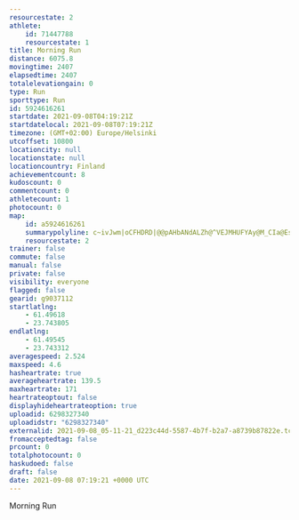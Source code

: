 ```yaml
---
resourcestate: 2
athlete:
    id: 71447788
    resourcestate: 1
title: Morning Run
distance: 6075.8
movingtime: 2407
elapsedtime: 2407
totalelevationgain: 0
type: Run
sporttype: Run
id: 5924616261
startdate: 2021-09-08T04:19:21Z
startdatelocal: 2021-09-08T07:19:21Z
timezone: (GMT+02:00) Europe/Helsinki
utcoffset: 10800
locationcity: null
locationstate: null
locationcountry: Finland
achievementcount: 8
kudoscount: 0
commentcount: 0
athletecount: 1
photocount: 0
map:
    id: a5924616261
    summarypolyline: c~ivJwm|oCFHDRD|@@pAHbANdALZh@^VEJMHUFYAy@M_CIa@EsAQuASe@QIQ@WZKd@A\@b@JlA?|@F`CBl@P^`@Pl@MN[Fq@Au@G[C_@Ms@G_A@w@Ea@EWSe@KQSCUXQh@K`@Ap@HtAN~@LxBHl@BFRNVNH?TUPk@@]?s@EaAKk@I}@CkACW@GGa@?g@UB]GOJMRI^KlADb@AjADl@?XDx@D`@Xx@`@JR?JERi@Bi@EsAG}@_@qDU}@i@YG@Sb@OtA@^VxBDfAHdAJPFXDFh@^RALSHc@@}@MuAOiDGa@[eAIESBQLGLGTIx@@f@FfA?v@Hv@@f@Fv@H`@PXTLL?NKLYHc@Dk@Ag@QiACcAQ_CWcAKOOGKD_@t@GZ?t@\tHt@p@X@HCLQF{@IuCWkEIYY_@WFOTOZKdAP|C?j@Bl@F`@Jb@HPj@RRCVQN_@@[AeAOcAC}@Io@Cu@Q{@MYYOSB[l@Kn@JnCTjCTjAT^PHPEFMNcABo@MuBE{A[eBOe@SUUBSTMt@El@\dHHd@HNx@ZHG?OL}@AEFy@AWS}AEe@?e@C_@@QE]G_@KSSKIBUb@QVK`@C|@B\F`BJb@BX@`ABTLTPHNNXJPQNc@Fa@@q@]uGGWWq@MGQ@KHQ`@Of@ChATlEJp@X~@XLN@VQJWFw@?]Q_DAi@IcAYmA[OURSZGPE~@VbDAt@DrAFf@LPPHP?\c@Pi@Hg@?UU_BAc@EQCU@o@C{@WcAYMSXQHK~@?b@D|@@hBFlAFb@P`@X^NHNCLQLc@Dk@Au@E_@A_BSyCIUYa@QIYDOPM^E`@Ap@Ft@FnBHh@BbALb@LHLX^DLONi@HcAKgBIqCU}AIOg@UUNMVMjAFz@H`@Fd@?ZER?TJl@?VL`@LD?HGFCLNj@RPH@PO\s@@m@GuCEWGUGk@?gB[o@KE_@XK?K`@O~@@|@F`@?p@PdCFP?TCP@TLJ?JBDZJFANk@H?L_@LCHY@i@A@MSEs@DUAq@Ms@@WD]CMBa@E[IICOGCISYYUDUPAFIPCN@FITE|@?b@RzAF`B?v@Lx@Lb@JJ\BPGXWRc@FW@m@CWK]A[I}@GM
    resourcestate: 2
trainer: false
commute: false
manual: false
private: false
visibility: everyone
flagged: false
gearid: g9037112
startlatlng:
    - 61.49618
    - 23.743805
endlatlng:
    - 61.49545
    - 23.743312
averagespeed: 2.524
maxspeed: 4.6
hasheartrate: true
averageheartrate: 139.5
maxheartrate: 171
heartrateoptout: false
displayhideheartrateoption: true
uploadid: 6298327340
uploadidstr: "6298327340"
externalid: 2021-09-08_05-11-21_d223c44d-5587-4b7f-b2a7-a8739b87822e.tcx
fromacceptedtag: false
prcount: 0
totalphotocount: 0
haskudoed: false
draft: false
date: 2021-09-08 07:19:21 +0000 UTC
---
```

Morning Run